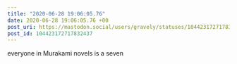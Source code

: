 ```yaml
---
title: "2020-06-28 19:06:05.76"
date: 2020-06-28 19:06:05.76 +00
post_uri: https://mastodon.social/users/gravely/statuses/104423172717832437
post_id: 104423172717832437
---
```

everyone in Murakami novels is a seven


